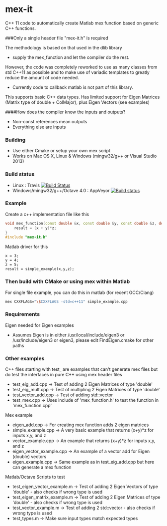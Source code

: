 mex-it
======

C++ 11 code to automatically create Matlab mex function based on generic C++ functions.

###Only a single header file "mex-it.h" is required


The methodology is based on that used in the dlib library 
* supply the mex_function and let the compiler do the rest.


However, the code was completely reworked to use as many classes from std C++11 as possible and to make use of variadic templates to greatly reduce the amount of code needed.
* Currently code to callback matlab is not part of this library.

This supports basic C++ data types. 
Has limited support for Eigen Matrices (Matrix type of double + ColMajor), plus Eigen Vectors (see examples)


####How does the compiler know the inputs and outputs?
* Non-const references mean outputs
* Everything else are inputs

### Building
* Use either Cmake or setup your own mex script
* Works on Mac OS X, Linux & Windows (mingw32/g++ or Visual Studio 2013)

### Build status 
* Linux : Travis  [![Build Status](https://travis-ci.org/audiofilter/mex-it.png)](https://travis-ci.org/audiofilter/mex-it)
* Windows/mingw32/g++/Octave 4.0 : AppVeyor [![Build status](https://ci.appveyor.com/api/projects/status/4n3dshqn0oh24g0y?svg=true)](https://ci.appveyor.com/project/audiofilter/mex-it)

### Example
Create a c++ implementation file like this

```c++
void mex_function(const double &x, const double &y, const double &z, double& result) {
	result = (x + y)*z;
}
#include "mex-it.h"
```

Matlab driver for this
```
x = 3;
y = 4;
z = 5;
result = simple_example(x,y,z);
```


### Then build with CMake or using mex within Matlab

For single file example, you can do this in matlab (for recent GCC/Clang)

```sh
mex CXXFLAGS="\$CXXFLAGS -std=c++11" simple_example.cpp
```
### Requirements
Eigen needed for Eigen examples
*	Assumes Eigen is in either /usr/local/include/eigen3 or /usr/include/eigen3 or eigen3, please edit FindEigen.cmake for other paths

### Other examples

C++ files starting with test_ are examples that can't generate mex files but do test the interfaces in pure C++ using mex header
files

* test_eig_add.cpp     -> Test of adding 2 Eigen Matrices of type 'double'
* test_eig_mult.cpp    -> Test of multipling 2 Eigen Matrices of type 'double'
* test_vector_add.cpp  -> Test of adding std::vector<double>
* test_mex.cpp -> Uses include of 'mex_function.h' to test the function in 'mex_function.cpp'

Mex example

* eigen_add.cpp -> For creating mex function adds 2 eigen matrices
* simple_example.cpp -> A very basic example that returns (x+y)*z for inputs x,y, and z
* vector_example.cpp -> An example that returns (x+y)*z for inputs x,y, and z
* eigen_vector_example.cpp  -> An example of a vector add for Eigen (double) vectors
* eigen_example.cpp  -> Same example as in test_eig_add.cpp but here can generate a mex function


Matlab/Octave Scripts to test
* test_eigen_vector_example.m    -> Test of adding 2 Eigen Vectors of type 'double' - also checks if wrong type is used
* test_eigen_matrix_example.m    -> Test of adding 2 Eigen Matrices of type 'double' - also checks if wrong type is used
* test_vector_example.m          -> Test of adding 2 std::vector<double> - also checks if wrong type is used
* test_types.m                   -> Make sure input types match expected types
